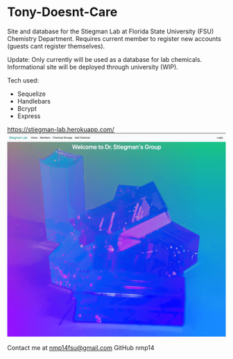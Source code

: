 # Tony-Doesnt-Care

Site and database for the Stiegman Lab at Florida State University (FSU) Chemistry Department. Requires current member to register new accounts (guests cant register themselves).

Update: Only currently will be used as a database for lab chemicals. Informational site will be deployed through university  (WIP).

Tech used:
- Sequelize
- Handlebars
- Bcrypt
- Express


https://stiegman-lab.herokuapp.com/
![Home Page](public/images/StiegmanLab.png)

Contact me at nmp14fsu@gmail.com
GitHub nmp14
